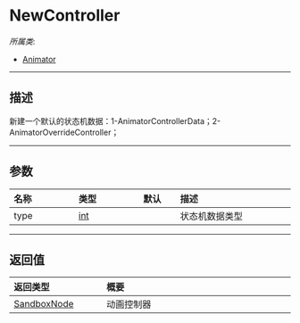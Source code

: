 # NewController

*所属类*:
* [Animator](/Api/Classes/Animation/Animator.md)
------------------------------------------------------------------------------------------
## 描述

新建一个默认的状态机数据：1-AnimatorControllerData；2-AnimatorOverrideController；

------------------------------------------------------------------------------------------
## 参数

|<div style="width:100px">名称</div>|<div style="width:100px">类型</div>|<div style="width:50px">默认</div>|<div style="width:350px">描述</div>|
|:---|:---|:---|:---|
|type|[int](/Api/DataType/Number.md)||状态机数据类型|

------------------------------------------------------------------------------------------
## 返回值

|<div style="width:150px">返回类型</div>|<div style="width:520px">概要</div>|
|:---|:---|
|[SandboxNode](/Api/Classes/Base/SandboxNode.md)|动画控制器|
